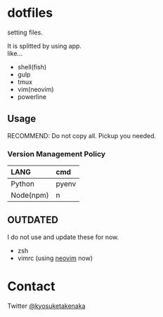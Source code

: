 # dotfiles
setting files.

It is splitted by using app.  
like...  
- shell(fish)  
- gulp  
- tmux  
- vim(neovim)
- powerline

## Usage
RECOMMEND: Do not copy all. Pickup you needed.

### Version Management Policy

|LANG|cmd|
|:--|:--|
|Python|pyenv|
|Node(npm)|n|

## OUTDATED
I do not use and update these for now.
- zsh
- vimrc (using [neovim](https://neovim.io/) now)

# Contact
Twitter [@kyosuketakenaka](https://twitter.com/kyosuketakenaka)
